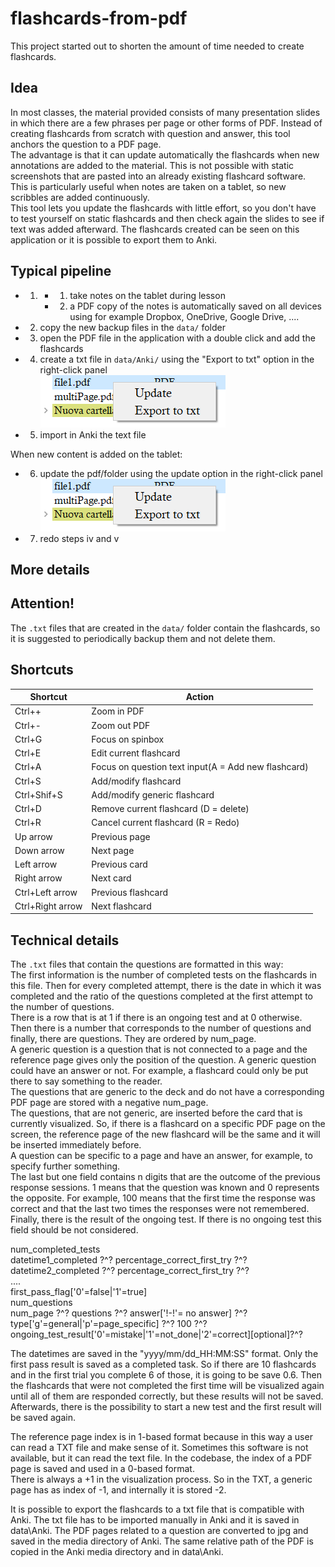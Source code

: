 # flashcards-from-pdf

This project started out to shorten the amount of time needed to create flashcards.

## Idea

In most classes, the material provided consists of many presentation slides in which there are a few phrases per page or other forms of PDF. Instead of creating flashcards from scratch with question and answer, this tool anchors the question to a PDF page.  
The advantage is that it can update automatically the flashcards when new annotations are added to the material. This is not possible with static screenshots that are pasted into an already existing flashcard software.
This is particularly useful when notes are taken on a tablet, so new scribbles are added continuously.  
This tool lets you update the flashcards with little effort, so you don't have to test yourself on static flashcards and then check again the slides to see if text was added afterward.
The flashcards created can be seen on this application or it is possible to export them to Anki.

## Typical pipeline

-   1.  -   1. take notes on the tablet during lesson
        -   2. a PDF copy of the notes is automatically saved on all devices using for example Dropbox, OneDrive, Google Drive, ....
-   2. copy the new backup files in the `data/` folder
-   3. open the PDF file in the application with a double click and add the flashcards
-   4. create a txt file in `data/Anki/` using the "Export to txt" option in the right-click panel  
       ![Right click panel](./doc/images/right_click_panel.png)
-   5. import in Anki the text file

When new content is added on the tablet:

-   6. update the pdf/folder using the update option in the right-click panel  
       ![Right click panel](./doc/images/right_click_panel.png)
-   7. redo steps iv and v

## More details

## Attention!

The `.txt` files that are created in the `data/` folder contain the flashcards, so it is suggested to periodically backup them and not delete them.

## Shortcuts

| Shortcut         | Action                                              |
| ---------------- | --------------------------------------------------- |
| Ctrl++           | Zoom in PDF                                         |
| Ctrl+-           | Zoom out PDF                                        |
| Ctrl+G           | Focus on spinbox                                    |
| Ctrl+E           | Edit current flashcard                              |
| Ctrl+A           | Focus on question text input(A = Add new flashcard) |
| Ctrl+S           | Add/modify flashcard                                |
| Ctrl+Shif+S      | Add/modify generic flashcard                        |
| Ctrl+D           | Remove current flashcard (D = delete)               |
| Ctrl+R           | Cancel current flashcard (R = Redo)                 |
| Up arrow         | Previous page                                       |
| Down arrow       | Next page                                           |
| Left arrow       | Previous card                                       |
| Right arrow      | Next card                                           |
| Ctrl+Left arrow  | Previous flashcard                                  |
| Ctrl+Right arrow | Next flashcard                                      |

## Technical details

The `.txt` files that contain the questions are formatted in this way:  
The first information is the number of completed tests on the flashcards in this file. Then for every completed attempt, there is the date in which it was completed and the ratio of the questions completed at the first attempt to the number of questions.  
There is a row that is at 1 if there is an ongoing test and at 0 otherwise.  
Then there is a number that corresponds to the number of questions and finally, there are questions. They are ordered by num_page.  
A generic question is a question that is not connected to a page and the reference page gives only the position of the question. A generic question could have an answer or not. For example, a flashcard could only be put there to say something to the reader.  
The questions that are generic to the deck and do not have a corresponding PDF page are stored with a negative num_page.  
The questions, that are not generic, are inserted before the card that is currently visualized. So, if there is a flashcard on a specific PDF page on the screen, the reference page of the new flashcard will be the same and it will be inserted immediately before.  
A question can be specific to a page and have an answer, for example, to specify further something.  
The last but one field contains n digits that are the outcome of the previous response sessions. 1 means that the question was known and 0 represents the opposite. For example, 100 means that the first time the response was correct and that the last two times the responses were not remembered.  
Finally, there is the result of the ongoing test. If there is no ongoing test this field should be not considered.

num_completed_tests  
datetime1_completed ?^? percentage_correct_first_try ?^?  
datetime2_completed ?^? percentage_correct_first_try ?^?  
....  
first_pass_flag['0'=false|'1'=true]  
num_questions  
num_page ?^? questions ?^? answer['!-!'= no answer] ?^? type['g'=general|'p'=page_specific] ?^? 100 ?^? ongoing_test_result['0'=mistake|'1'=not_done|'2'=correct][optional]?^?

The datetimes are saved in the "yyyy/mm/dd_HH:MM:SS" format.
Only the first pass result is saved as a completed task. So if there are 10 flashcards and in the first trial you complete 6 of those, it is going to be save 0.6. Then the flashcards that were not completed the first time will be visualized again until all of them are responded correctly, but these results will not be saved.
Afterwards, there is the possibility to start a new test and the first result will be saved again.

The reference page index is in 1-based format because in this way a user can read a TXT file and make sense of it. Sometimes this software is not available, but it can read the text file. In the codebase, the index of a PDF page is saved and used in a 0-based format.  
There is always a +1 in the visualization process. So in the TXT, a generic page has as index of -1, and internally it is stored -2.

It is possible to export the flashcards to a txt file that is compatible with Anki. The txt file has to be imported manually in Anki and it is saved in data\Anki. The PDF pages related to a question are converted to jpg and saved in the media directory of Anki. The same relative path of the PDF is copied in the Anki media directory and in data\Anki.
